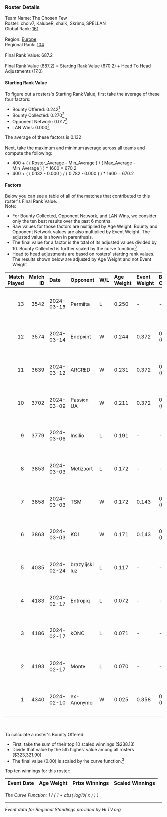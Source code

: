 ### Roster Details<br />
Team Name: The Chosen Few<br />
Roster: choiv7, KalubeR, shaiK, Skrimo, SPELLAN<br />
Global Rank: [161](../standings_global.md)<br />
<br />
Region: [Europe]( ../standings_europe.md)<br />
Regional Rank: [104]( ../standings_europe.md)<br />
<br />
Final Rank Value:  687.2<br />
<br />
Final Rank Value (687.2) = Starting Rank Value (670.2) + Head To Head Adjustments (17.0)<br />

#### Starting Rank Value<br />
To figure out a rosters's Starting Rank Value, first take the average of these four factors:<br />
- Bounty Offered: 0.242[<sup>1</sup>](#table2)
- Bounty Collected: 0.270[<sup>2</sup>](#table1)
- Opponent Network: 0.017[<sup>2</sup>](#table1)
- LAN Wins: 0.000[<sup>2</sup>](#table1)

The average of these factors is 0.132<br />
<br />
Next, take the maximum and minimum average across all teams and compute the following:<br />
- 400 + ( ( Roster_Average - Min_Average ) / ( Max_Average - Min_Average ) ) * 1600 = 670.2
- 400 + ( ( 0.132 - 0.000 ) / ( 0.782 - 0.000 ) ) * 1600 = 670.2


#### Factors<br />
Below you can see a table of all of the matches that contributed to this roster's Final Rank Value.<br />
Note:<br />

- For Bounty Collected, Opponent Network, and LAN Wins, we consider only the ten best results over the past 6 months.
- Raw values for those factors are multiplied by Age Weight. Bounty and Opponent Network values are also multiplied by Event Weight. The adjusted value is shown in parenthesis.
- The final value for a factor is the total of its adjusted values divided by 10. Bounty Collected is further scaled by the curve function[<sup>3</sup>](#curveFunction)
- Head to head adjustments are based on rosters' starting rank values. The results shown below are adjusted by Age Weight and not Event Weight
<span id="table1"></span><br />


| Match Played | Match ID | Date       | Opponent        | W/L | Age Weight | Event Weight | Bounty Collected | Opponent Network | LAN Wins  | H2H Adj. | Roster                                  |
| -: | -: | :- | :- | :- | :- | :- | :- | :- | :- | -: | :- |
|           13 |     3542 | 2024-03-15 | Permitta        | L   | 0.250      | -            | -                | -                | -         |    -1.39 | choiv7, KalubeR, shaiK, Skrimo, SPELLAN |
|           12 |     3574 | 2024-03-14 | Endpoint        | W   | 0.244      | 0.372        | 0.012 (0.001)    | 0.522 (0.048)    | 0 (0.000) |     5.83 | choiv7, KalubeR, shaiK, Skrimo, SPELLAN |
|           11 |     3639 | 2024-03-12 | ARCRED          | W   | 0.231      | 0.372        | 0.041 (0.004)    | 0.344 (0.030)    | 0 (0.000) |     5.37 | choiv7, KalubeR, shaiK, Skrimo, SPELLAN |
|           10 |     3702 | 2024-03-09 | Passion UA      | W   | 0.211      | 0.372        | 0.172 (0.014)    | 1.000 (0.078)    | 0 (0.000) |     6.03 | choiv7, KalubeR, shaiK, Skrimo, SPELLAN |
|            9 |     3779 | 2024-03-06 | Insilio         | L   | 0.191      | -            | -                | -                | -         |    -1.36 | choiv7, KalubeR, shaiK, Skrimo, SPELLAN |
|            8 |     3853 | 2024-03-03 | Metizport       | L   | 0.172      | -            | -                | -                | -         |    -1.54 | choiv7, KalubeR, shaiK, Skrimo, SPELLAN |
|            7 |     3858 | 2024-03-03 | TSM             | W   | 0.172      | 0.143        | 0.005 (0.000)    | 0.046 (0.001)    | 0 (0.000) |     2.71 | choiv7, KalubeR, shaiK, Skrimo, SPELLAN |
|            6 |     3863 | 2024-03-03 | KOI             | W   | 0.171      | 0.143        | 0.058 (0.001)    | 0.374 (0.009)    | 0 (0.000) |     4.92 | choiv7, KalubeR, shaiK, Skrimo, SPELLAN |
|            5 |     4035 | 2024-02-24 | brazylijski luz | L   | 0.117      | -            | -                | -                | -         |    -1.21 | choiv7, KalubeR, shaiK, Skrimo, SPELLAN |
|            4 |     4183 | 2024-02-17 | Entropiq        | L   | 0.072      | -            | -                | -                | -         |    -1.50 | choiv7, KalubeR, shaiK, Skrimo, SPELLAN |
|            3 |     4186 | 2024-02-17 | kONO            | L   | 0.071      | -            | -                | -                | -         |    -0.71 | choiv7, KalubeR, shaiK, Skrimo, SPELLAN |
|            2 |     4193 | 2024-02-17 | Monte           | L   | 0.070      | -            | -                | -                | -         |    -0.32 | choiv7, KalubeR, shaiK, Skrimo, SPELLAN |
|            1 |     4340 | 2024-02-10 | ex-Anonymo      | W   | 0.025      | 0.358        | 0.000 (0.000)    | 0.000 (0.000)    | 0 (0.000) |     0.14 | choiv7, KalubeR, shaiK, Skrimo, SPELLAN |

<br />
<span id="table2"></span><br />
To calculate a roster's Bounty Offered:<br />

- First, take the sum of their top 10 scaled winnings ($238.13)
- Divide that value by the 5th highest value among all rosters ($323,321.90)
- The final value (0.00) is scaled by the curve function.[<sup>3</sup>](#curveFunction)

Top ten winnings for this roster:<br />

| Event Date | Age Weight | Prize Winnings | Scaled Winnings |
| :- | -: | :- | :- |


<span id="curveFunction"></span>_The Curve Function: 1 / ( 1 + abs( log10( x ) ) )_<br />

---
_Event data for Regional Standings provided by HLTV.org_<br />

